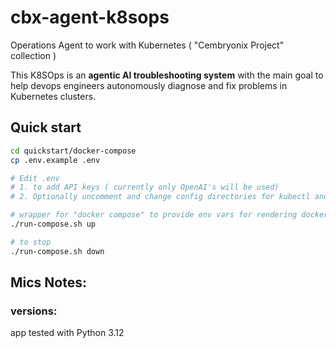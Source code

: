 # cbx-agent-k8sops

Operations Agent to work with Kubernetes ( "Cembryonix Project" collection )

This K8SOps is an **agentic AI troubleshooting system** with the main goal to help devops engineers autonomously 
diagnose and fix problems in Kubernetes clusters.


## Quick start

```bash
cd quickstart/docker-compose
cp .env.example .env

# Edit .env 
# 1. to add API keys ( currently only OpenAI's will be used)
# 2. Optionally uncomment and change config directories for kubectl and argocd CLIs

# wrapper for "docker compose" to provide env vars for rendering docker-compose.yml
./run-compose.sh up

# to stop 
./run-compose.sh down


```




## Mics Notes:

### versions:

app tested with Python 3.12
